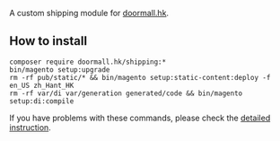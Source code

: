 A custom shipping module for [doormall.hk](https://doormall.hk).

## How to install
```
composer require doormall.hk/shipping:*
bin/magento setup:upgrade
rm -rf pub/static/* && bin/magento setup:static-content:deploy -f en_US zh_Hant_HK
rm -rf var/di var/generation generated/code && bin/magento setup:di:compile
```
If you have problems with these commands, please check the [detailed instruction](https://mage2.pro/t/263).